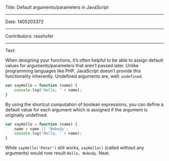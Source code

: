 Title: Default arguments/parameters in JavaScript

-----

Date: 1405203372

-----

Contributors: rasshofer

-----

Text:

When designing your functions, it’s often helpful to be able to assign default values for arguments/parameters that aren’t passed later. Unlike programming languages like PHP, JavaScript doesn’t provide this functionality inherently. Undefined arguments are, well: `undefined`.

```javascript
var sayHello = function (name) {
    console.log('Hello, ' + name);
}
```

By using the shortcut computation of boolean expressions, you can define a default value for each argument which is assigned if the argument is originally undefined.

```javascript
var sayHello = function (name) {
    name = name || 'Nobody';
    console.log('Hello, ' + name);
}
```

While `sayHello('Peter')` still works, `sayHello()` (called without any arguments) would now result `Hello, Nobody`. Neat.
